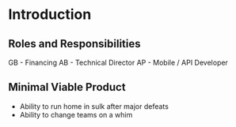 # Introduction 

## Roles and Responsibilities 

GB - Financing 
AB - Technical Director
AP - Mobile / API Developer

## Minimal Viable Product 
* Ability to run home in sulk after major defeats
* Ability to change teams on a whim
